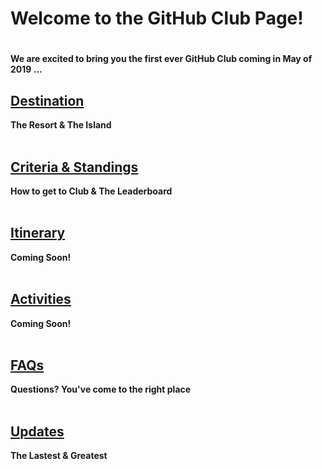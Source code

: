 <h1>Welcome to the GitHub Club Page!<h1> <h4>We are excited to bring you the first ever GitHub Club coming in May of 2019 ...<h4>

<table>
  <tr>
      <h2><b><a href="">Destination</a></b><br/>
      </h2>The Resort & The Island<br/>
    <br>
      <h2><b><a href="">Criteria & Standings</a></b><br/>
      </h2>How to get to Club & The Leaderboard<br/> 
     <br>
      <h2><b><a href="">Itinerary</a></b><br/>
      </h2>Coming Soon!<br/>
     <br>
      <h2><b><a href="">Activities</a></b><br/>
      </h2>Coming Soon!<br/>
     <br>
      <h2><b><a href="">FAQs</a></b><br/>
      </h2>Questions? You've come to the right place<br/>
     <br>
      <h2><b><a href="">Updates</a></b><br/>
      </h2>The Lastest & Greatest<br/>
     <br>

</tr>
</table>

